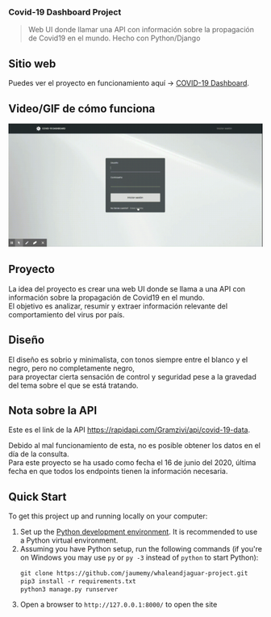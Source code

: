 ### Covid-19 Dashboard Project       
> Web UI donde llamar una API con información sobre la propagación de Covid19 en el mundo.
  Hecho con Python/Django


## Sitio web
Puedes ver el proyecto en funcionamiento aquí -> [COVID-19 Dashboard](https://cvd19dashboard.herokuapp.com/).

## Video/GIF de cómo funciona

  ![](COVID19dashboard.gif)

## Proyecto

La idea del proyecto es crear una web UI donde se llama a una API con
información sobre la propagación de Covid19 en el mundo.            
El objetivo es analizar, resumir y
extraer información relevante del comportamiento del virus por país.


## Diseño

El diseño es sobrio y minimalista, con tonos siempre entre el blanco y el negro,
pero no completamente negro,  
para proyectar cierta sensación de control y seguridad pese a la gravedad del tema
sobre el que se está tratando.


## Nota sobre la API

Este es el link de la API https://rapidapi.com/Gramzivi/api/covid-19-data.        

Debido al mal funcionamiento de esta, no es posible obtener los datos en el día de la consulta.     
Para este proyecto se ha usado como fecha el 16 de junio del 2020, última fecha en que todos
los endpoints tienen la información necesaria.


## Quick Start

To get this project up and running locally on your computer:
1. Set up the [Python development environment](https://developer.mozilla.org/en-US/docs/Learn/Server-side/Django/development_environment).
    It is recommended to use a Python virtual environment.
1. Assuming you have Python setup, run the following commands (if you're on Windows you may use `py` or `py -3` instead of `python` to start Python):
    ```
    git clone https://github.com/jaumemy/whaleandjaguar-project.git
    pip3 install -r requirements.txt
    python3 manage.py runserver
    ```
1. Open a browser to `http://127.0.0.1:8000/` to open the  site
